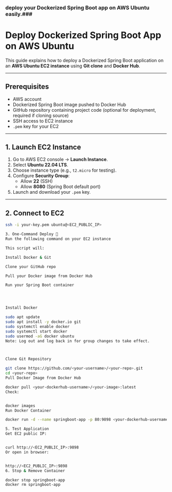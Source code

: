 
### deploy your Dockerized Spring Boot app on AWS Ubuntu easily.###

# Deploy Dockerized Spring Boot App on AWS Ubuntu

This guide explains how to deploy a Dockerized Spring Boot application on an **AWS Ubuntu EC2 instance** using **Git clone** and **Docker Hub**.

---

## Prerequisites
- AWS account
- Dockerized Spring Boot image pushed to Docker Hub
- GitHub repository containing project code (optional for deployment, required if cloning source)
- SSH access to EC2 instance
- `.pem` key for your EC2

---

## 1. Launch EC2 Instance
1. Go to AWS EC2 console → **Launch Instance**.
2. Select **Ubuntu 22.04 LTS**.
3. Choose instance type (e.g., `t2.micro` for testing).
4. Configure **Security Group**:
   - Allow **22** (SSH)
   - Allow **8080** (Spring Boot default port)
5. Launch and download your `.pem` key.

---

## 2. Connect to EC2
```bash
ssh -i your-key.pem ubuntu@<EC2_PUBLIC_IP>

3. One-Command Deploy 🚀
Run the following command on your EC2 instance

This script will:

Install Docker & Git

Clone your GitHub repo

Pull your Docker image from Docker Hub

Run your Spring Boot container




Install Docker

sudo apt update
sudo apt install -y docker.io git
sudo systemctl enable docker
sudo systemctl start docker
sudo usermod -aG docker ubuntu
Note: Log out and log back in for group changes to take effect.



Clone Git Repository

git clone https://github.com/<your-username>/<your-repo>.git
cd <your-repo>
Pull Docker Image from Docker Hub

docker pull <your-dockerhub-username>/<your-image>:latest
Check:


docker images
Run Docker Container

docker run -d --name springboot-app -p 80:9898 <your-dockerhub-username>/<your-image>:latest

5. Test Application
Get EC2 public IP:


curl http://<EC2_PUBLIC_IP>:9898
Or open in browser:


http://<EC2_PUBLIC_IP>:9898
6. Stop & Remove Container

docker stop springboot-app
docker rm springboot-app
